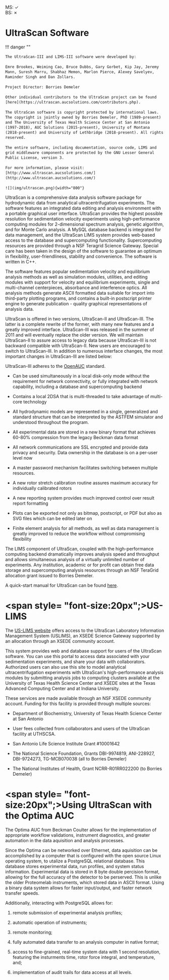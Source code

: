 <br>
MS: &#10003;
<br>
BS: &#x2717;

# UltraScan Software

!!! danger ""

    The UltraScan-III and LIMS-III software were developed by:

    Emre Brookes, Weiming Cao, Bruce Dubbs, Gary Gorbet, Kip Jay, Jeremy Mann, Suresh Marru, Shabhaz Memon, Marlon Pierce, Alexey Savelyev, Raminder Singh and Dan Zollars.

    Project Director: Borries Demeler

    Other individual contributors to the UltraScan project can be found [here](https://ultrascan.aucsolutions.com/contributors.php).
    
    The UltraScan software is copyright protected by international laws. The copyright is jointly owned by Borries Demeler, PhD (1989-present) and The University of Texas Health Science Center at San Antonio (1997-2018), AUC Solutions (2015-present), University of Montana (2018-present) and University of Lethbridge (2018-present). All rights reserved.
    
    The entire software, including documentation, source code, LIMS and grid middleware components are protected by the GNU Lesser General Public License, version 3. 
    
    For more information, please visit: [http://www.ultrascan.aucsolutions.com/](http://www.ultrascan.aucsolutions.com/)
    
    ![](img/ultrascan.png){width="800"}
    
UltraScan is a comprehensive data analysis software package for hydrodynamic data from analytical ultracentrifugation experiments. The software features an integrated data editing and analysis environment with a portable graphical user interface. UltraScan provides the highest possible resolution for sedimentation velocity experiments using high-performance computing modules for 2-dimensional spectrum analysis, genetic algorithm, and for Monte Carlo analysis. A MySQL database backend is integrated for data management, and the UltraScan LIMS system provides web-based access to the database and supercomputing functionality. Supercomputing resources are provided through a NSF Teragrid Science Gateway. Special care has been taken in the design of the software to guarantee an optimum in flexibility, user-friendliness, stability and convenience. The software is written in C++.

The software features popular sedimentation velocity and equilibrium analysis methods as well as simulation modules, utilities, and editing modules with support for velocity and equilibrium experiments, single and multi-channel centerpieces, absorbance and interference optics. All analysis methods generate ASCII formatted data suitable for import into third-party plotting programs, and contains a built-in postscript printer engine to generate publication - quality graphical representations of analysis data.

UltraScan is offered in two versions, UltraScan-II and UltraScan-III. The latter is a complete rewrite of the former, with many new features and a greatly improved interface. UltraScan-III was released in the summer of 2011 and will eventually replace the older version. We will maintain UltraScan-II to assure access to legacy data because UltraScan-III is not backward compatible with UltraScan-II. New users are encouraged to switch to UltraScan-III. In addition to numerous interface changes, the most important changes in UltraScan-III are listed below:

UltraScan-III adheres to the [OpenAUC](/probable-eureka/openAUC) standard.

* Can be used simultaneously in a local disk-only mode without the requirement for network connectivity, or fully integrated with network capability, including a database and supercomputing backend
    
* Contains a local 2DSA that is multi-threaded to take advantage of multi-core technology
    
* All hydrodynamic models are represented in a single, generalized and standard structure that can be interpreted by the ASTFEM simulator and understood throughout the program.

* All experimental data are stored in a new binary format that achieves 60-80% compression from the legacy Beckman data format
    
* All network communications are SSL encrypted and provide data privacy and security. Data ownership in the database is on a per-user level now
    
* A master password mechanism facilitates switching between multiple resources.
    
* A new rotor stretch calibration routine assures maximum accuracy for individually calibrated rotors
    
 * A new reporting system provides much improved control over result report formatting
    
* Plots can be exported not only as bitmap, postscript, or PDF but also as SVG files which can be edited later on
    
* Finite element analysis for all methods, as well as data management is greatly improved to reduce the workflow without compromising flexibility

The LIMS component of UltraScan, coupled with the high-performance computing backend dramatically improves analysis speed and throughput and allows simultaneous analysis of a virtually unlimited number of experiments. Any institution, academic or for profit can obtain free data storage and supercomputing analysis resources through an NSF TeraGrid allocation grant issued to Borries Demeler.  

A quick-start manual for UltraScan can be found [here](https://ultrascan.aucsolutions.com/quickstart.php).

# <span style= "font-size:20px";>US-LIMS</span>

The [US-LIMS website](https://uslims.uleth.ca/uslims3_CCH/) offers access to the UltraScan Laboratory Information Management System (USLIMS), an XSEDE Science Gateway supported by an allocation through an XSEDE community account. 

This system provides web and database support for users of the UltraScan software. You can use this portal to access data associated with your sedimentation experiments, and share your data with collaborators. Authorized users can also use this site to model analytical ultracentrifugation experiments with UltraScan's high-performance analysis modules by submitting analysis jobs to computing clusters available at the University of Texas Health Science Center and XSEDE sites at the Texas Advanced Computing Center and at Indiana University. 

These services are made available through an NSF XSEDE community account. Funding for this facility is provided through multiple sources:

* Department of Biochemistry, University of Texas Health Science Center at San Antonio
    
* User fees collected from collaborators and users of the UltraScan facility at UTHSCSA.
    
* San Antonio Life Science Institute Grant #10001642

* The National Science Foundation, Grants DBI-9974819, ANI-228927, DBI-9724273, TG-MCB070038 (all to Borries Demeler)

* The National Institutes of Health, Grant NCRR-R01RR022200 (to Borries Demeler)

    
# <span style= "font-size:20px";>Using UltraScan with the Optima AUC</span>

The Optima AUC from Beckman Coulter allows for the implementation of appropriate workflow validations, instrument diagnostics, and greater automation in the data aquisition and analysis processes.

Since the Optima can be networked over Ethernet, data aquisition can be accomplished by a computer that is configured with the open source Linux operating system, to utalize a PostgreSQL relational database.
This database stores experimental data, run profiles, and system status information. Experimental data is stored in 8 byte double percision format, allowing for the full accuracy of the detector to be perserved.
This is unlike the older Proteomelab instruments, which stored data in ASCII format. Using a binary data system allows for faster input/output, and faster network transfer speeds.

Additionally, interacting with PostgreSQL allows for:

1. remote submission of experimental analysis profiles;

2. automatic operation of instruments;

3. remote monitoring;

4. fully automated data transfer to an analysis computer in native format;

5. access to fine-grained, real-time system data with 1 second resolution, featuring the insturments time, rotor force integral, and temperature, and;

6. implementation of audit trails for data access at all levels.
